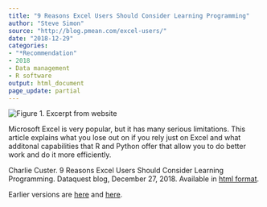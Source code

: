 ```yaml
---
title: "9 Reasons Excel Users Should Consider Learning Programming"
author: "Steve Simon"
source: "http://blog.pmean.com/excel-users/"
date: "2018-12-29"
categories:
- "*Recommendation"
- 2018
- Data management
- R software
output: html_document
page_update: partial
---
```


![Figure 1. Excerpt from website](http://www.pmean.com/new-images/18/excel-users01.png)

<div class="notes">

Microsoft Excel is very popular, but it has many serious limitations.
This article explains what you lose out on if you rely just on Excel and
what additonal capabilities that R and Python offer that allow you to do
better work and do it more efficiently.

Charlie Custer. 9 Reasons Excel Users Should Consider Learning Programming. Dataquest blog, December 27, 2018. Available in [html
format][cus1].

[cus1]: https://www.dataquest.io/blog/9-reasons-excel-users-should-consider-learning-programming/

Earlier versions are [here][sim1] and [here][sim2].
 
[sim1]: http://blog.pmean.com/excel-users/
[sim2]: http://new.pmean.com/excel-users/
 
</div>
